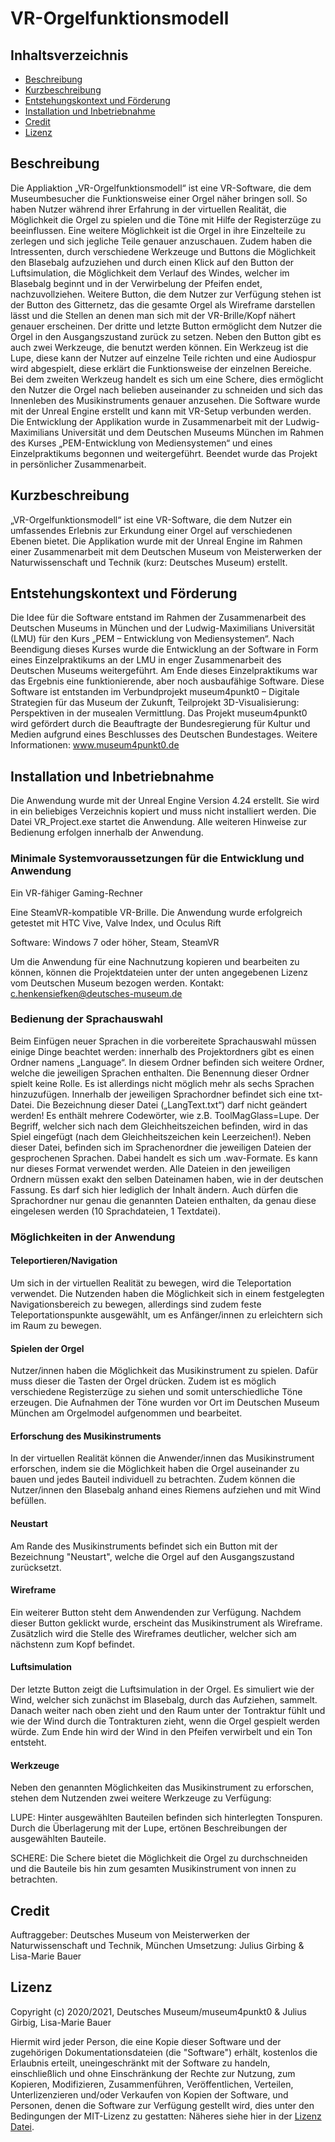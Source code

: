 # VR-Orgelfunktionsmodell

## Inhaltsverzeichnis
- [Beschreibung](#beschreibung) </br>
- [Kurzbeschreibung](#kurzbeschreibung)</br>
- [Entstehungskontext und Förderung](#entstehungskontext-und-förderung)
-	[Installation und Inbetriebnahme](#installation-und-inbetriebnahme)
-	[Credit](#credit)
-	[Lizenz](#lizenz)

## Beschreibung
Die Appliaktion „VR-Orgelfunktionsmodell“ ist eine VR-Software, die dem Museumbesucher die Funktionsweise einer Orgel näher bringen soll. So haben Nutzer während ihrer Erfahrung in der virtuellen Realität, die Möglichkeit die Orgel zu spielen und die Töne mit Hilfe der Registerzüge zu beeinflussen. Eine weitere Möglichkeit ist die Orgel in ihre Einzelteile zu zerlegen und sich jegliche Teile genauer anzuschauen. Zudem haben die Intressenten, durch verschiedene Werkzeuge und Buttons die Möglichkeit den Blasebalg aufzuziehen und durch einen Klick auf den Button der Luftsimulation, die Möglichkeit dem Verlauf des Windes, welcher im Blasebalg beginnt und in der Verwirbelung der Pfeifen endet, nachzuvollziehen. Weitere Button, die dem Nutzer zur Verfügung stehen ist der Button des Gitternetz, das die gesamte Orgel als Wireframe darstellen lässt und die Stellen an denen man sich mit der VR-Brille/Kopf nähert genauer erscheinen. Der dritte und letzte Button ermöglicht dem Nutzer die Orgel in den Ausgangszustand zurück zu setzen. Neben den Button gibt es auch zwei Werkzeuge, die benutzt werden können. Ein Werkzeug ist die Lupe, diese kann der Nutzer auf einzelne Teile richten und eine Audiospur wird abgespielt, diese erklärt die Funktionsweise der einzelnen Bereiche. Bei dem zweiten Werkzeug handelt es sich um eine Schere, dies ermöglicht den Nutzer die Orgel nach belieben auseinander zu schneiden und sich das Innenleben des Musikinstruments genauer anzusehen. 
Die Software wurde mit der Unreal Engine erstellt und kann mit VR-Setup verbunden werden.  Die Entwicklung der Applikation wurde in Zusammenarbeit mit der Ludwig-Maximilians Universität und dem Deutschen Museums München im Rahmen des Kurses „PEM-Entwicklung von Mediensystemen“ und eines Einzelpraktikums begonnen und weitergeführt. Beendet wurde das Projekt in persönlicher Zusammenarbeit.

## Kurzbeschreibung
„VR-Orgelfunktionsmodell“ ist eine VR-Software, die dem Nutzer ein umfassendes Erlebnis zur Erkundung einer Orgel auf verschiedenen Ebenen bietet. Die Applikation wurde mit der Unreal Engine im Rahmen einer Zusammenarbeit mit dem Deutschen Museum von Meisterwerken der Naturwissenschaft und Technik (kurz: Deutsches Museum) erstellt. 

## Entstehungskontext und Förderung
Die Idee für die Software entstand im Rahmen der Zusammenarbeit des Deutschen Museums in München und der Ludwig-Maximilians Universität (LMU) für den Kurs „PEM – Entwicklung von Mediensystemen“. Nach Beendigung dieses Kurses wurde die Entwicklung an der Software in Form eines Einzelpraktikums an der LMU in enger Zusammenarbeit des Deutschen Museums weitergeführt. Am Ende dieses Einzelpraktikums war das Ergebnis eine funktionierende, aber noch ausbaufähige Software. Diese Software ist entstanden im Verbundprojekt museum4punkt0 – Digitale Strategien für das Museum der Zukunft, Teilprojekt 3D-Visualisierung: Perspektiven in der musealen Vermittlung. Das Projekt museum4punkt0 wird gefördert durch die Beauftragte der Bundesregierung für Kultur und Medien aufgrund eines Beschlusses des Deutschen Bundestages. Weitere Informationen: www.museum4punkt0.de

## Installation und Inbetriebnahme
Die Anwendung wurde mit der Unreal Engine Version 4.24 erstellt.
Sie wird in ein beliebiges Verzeichnis kopiert und muss nicht installiert werden.
Die Datei VR_Project.exe startet die Anwendung. Alle weiteren Hinweise zur Bedienung erfolgen innerhalb der Anwendung.

### Minimale Systemvoraussetzungen für die Entwicklung und Anwendung
Ein VR-fähiger Gaming-Rechner

Eine SteamVR-kompatible VR-Brille. Die Anwendung wurde erfolgreich getestet mit HTC Vive, Valve Index, und Oculus Rift

Software: Windows 7 oder höher, Steam, SteamVR

Um die Anwendung für eine Nachnutzung kopieren und bearbeiten zu können, können die Projektdateien unter der unten angegebenen Lizenz vom Deutschen Museum bezogen werden. Kontakt: c.henkensiefken@deutsches-museum.de 


### Bedienung der Sprachauswahl
Beim Einfügen neuer Sprachen in die vorbereitete Sprachauswahl müssen einige Dinge beachtet werden: innerhalb des Projektordners gibt es einen Ordner namens „Language“. In diesem Ordner befinden sich weitere Ordner, welche die jeweiligen Sprachen enthalten. Die Benennung dieser Ordner spielt keine Rolle. Es ist allerdings nicht möglich mehr als sechs Sprachen hinzuzufügen. Innerhalb der jeweiligen Sprachordner befindet sich eine txt-Datei. Die Bezeichnung dieser Datei („LangText.txt“) darf nicht geändert werden! Es enthält mehrere Codewörter, wie z.B. ToolMagGlass=Lupe. Der Begriff, welcher sich nach dem Gleichheitszeichen befinden, wird in das Spiel eingefügt (nach dem Gleichheitszeichen kein Leerzeichen!). Neben dieser Datei, befinden sich im Sprachenordner die jeweiligen Dateien der gesprochenen Sprachen. Dabei handelt es sich um .wav-Formate. Es kann nur dieses Format verwendet werden. Alle Dateien in den jeweiligen Ordnern müssen exakt den selben Dateinamen haben, wie in der deutschen Fassung. Es darf sich hier lediglich der Inhalt ändern. Auch dürfen die Sprachordner nur genau die genannten Dateien enthalten, da genau diese eingelesen werden (10 Sprachdateien, 1 Textdatei). 

### Möglichkeiten in der Anwendung

#### Teleportieren/Navigation
Um sich in der virtuellen Realität zu bewegen, wird die Teleportation verwendet. Die Nutzenden haben die Möglichkeit sich in einem festgelegten Navigationsbereich zu bewegen, allerdings sind zudem feste Teleportationspunkte ausgewählt, um es Anfänger/innen zu erleichtern sich im Raum zu bewegen. 

#### Spielen der Orgel
Nutzer/innen haben die Möglichkeit das Musikinstrument zu spielen. Dafür muss dieser die Tasten der Orgel drücken. Zudem ist es möglich verschiedene Registerzüge zu siehen und somit unterschiedliche Töne erzeugen. Die Aufnahmen der Töne wurden vor Ort im Deutschen Museum München am Orgelmodel aufgenommen und bearbeitet. 

#### Erforschung des Musikinstruments 
In der virtuellen Realität können die Anwender/innen das Musikinstrument erforschen, indem sie die Möglichkeit haben die Orgel auseinander zu bauen und jedes Bauteil individuell zu betrachten. Zudem können die Nutzer/innen den Blasebalg anhand eines Riemens aufziehen und mit Wind befüllen. 

#### Neustart
Am Rande des Musikinstruments befindet sich ein Button mit der Bezeichnung "Neustart", welche die Orgel auf den Ausgangszustand zurücksetzt.

#### Wireframe
Ein weiterer Button steht dem Anwendenden zur Verfügung. Nachdem dieser Button geklickt wurde, erscheint das Musikinstrument als Wireframe. Zusätzlich wird die Stelle des Wireframes deutlicher, welcher sich am nächstenn zum Kopf befindet. 

#### Luftsimulation 
Der letzte Button zeigt die Luftsimulation in der Orgel. Es simuliert wie der Wind, welcher sich zunächst im Blasebalg, durch das Aufziehen, sammelt. Danach weiter nach oben zieht und den Raum unter der Tontraktur fühlt und wie der Wind durch die Tontrakturen zieht, wenn die Orgel gespielt werden würde. Zum Ende hin wird der Wind in den Pfeifen verwirbelt und ein Ton entsteht. 

#### Werkzeuge
Neben den genannten Möglichkeiten das Musikinstrument zu erforschen, stehen dem Nutzenden zwei weitere Werkzeuge zu Verfügung:

LUPE: Hinter ausgewählten Bauteilen befinden sich hinterlegten Tonspuren. Durch die Überlagerung mit der Lupe, ertönen Beschreibungen der ausgewählten Bauteile. 

SCHERE: Die Schere bietet die Möglichkeit die Orgel zu durchschneiden und die Bauteile bis hin zum gesamten Musikinstrument von innen zu betrachten. 


## Credit
Auftraggeber: Deutsches Museum von Meisterwerken der Naturwissenschaft und Technik, München 
Umsetzung: Julius Girbing & Lisa-Marie Bauer

## Lizenz 
Copyright (c) 2020/2021, Deutsches Museum/museum4punkt0  & Julius Girbig, Lisa-Marie Bauer 

Hiermit wird jeder Person, die eine Kopie dieser Software und der zugehörigen Dokumentationsdateien (die "Software") erhält, kostenlos die Erlaubnis erteilt, uneingeschränkt mit der Software zu handeln, einschließlich und ohne Einschränkung der Rechte zur Nutzung, zum Kopieren, Modifizieren, Zusammenführen, Veröffentlichen, Verteilen, Unterlizenzieren und/oder Verkaufen von Kopien der Software, und Personen, denen die Software zur Verfügung gestellt wird, dies unter den Bedingungen der MIT-Lizenz zu gestatten: Näheres siehe hier in der [Lizenz Datei](docs/LICENSE.md).
